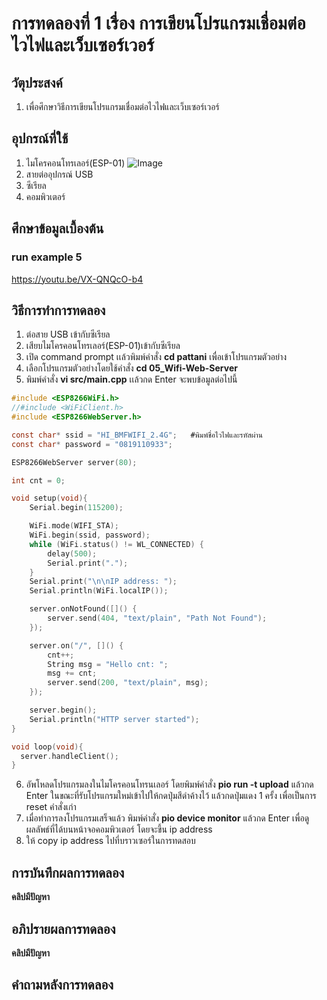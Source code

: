 # การทดลองที่ 1 เรื่อง การเขียนโปรแกรมเชื่อมต่อไวไฟและเว็บเซอร์เวอร์

## วัตุประสงค์
1. เพื่อศึกษาวิธีการเขียนโปรแกรมเชื่อมต่อไวไฟและเว็บเซอร์เวอร์

## อุปกรณ์ที่ใช้
1. ไมโครคอนโทรเลอร์(ESP-01)
![Image](https://ae01.alicdn.com/kf/HTB1QMy2J9zqK1RjSZFpq6ykSXXac/ESP8266-ESP-01-ESP01-Serial-WIFI-3-3V-5V-Serial.jpg)
2. สายต่ออุปกรณ์ USB 
3. ซีเรียล
4. คอมพิวเตอร์

## ศึกษาข้อมูลเบื้องต้น
### run example 5
 https://youtu.be/VX-QNQcO-b4
 
## วิธีการทำการทดลอง
1. ต่อสาย USB เข้ากับซีเรียล 
2. เสียบไมโครคอนโทรเลอร์(ESP-01)เข้ากับซีเรียล
3. เปิด command prompt เเล้วพิมพ์คำสั่ง **cd pattani** เพื่อเข้าโปรแกรมตัวอย่าง
4. เลือกโปรแกรมตัวอย่างโดยใช้คำสั่ง **cd 05_Wifi-Web-Server**
5. พิมพ์คำสั่ง **vi src/main.cpp** เเล้วกด Enter จะพบข้อมูลต่อไปนี้
```c
#include <ESP8266WiFi.h>
//#include <WiFiClient.h>
#include <ESP8266WebServer.h>

const char* ssid = "HI_BMFWIFI_2.4G";   #พิมพ์ชื่อไวไฟและรหัสผ่าน
const char* password = "0819110933";

ESP8266WebServer server(80);

int cnt = 0;

void setup(void){
	Serial.begin(115200);

	WiFi.mode(WIFI_STA);
	WiFi.begin(ssid, password);
	while (WiFi.status() != WL_CONNECTED) {
		delay(500);
		Serial.print(".");
	}
	Serial.print("\n\nIP address: ");
	Serial.println(WiFi.localIP());

	server.onNotFound([]() {
		server.send(404, "text/plain", "Path Not Found");
	});

	server.on("/", []() {
		cnt++;
		String msg = "Hello cnt: ";
		msg += cnt;
		server.send(200, "text/plain", msg);
	});

	server.begin();
	Serial.println("HTTP server started");
}

void loop(void){
  server.handleClient();
}
```
6. อัพโหลดโปรแกรมลงในไมโครคอนโทรนเลอร์ โดยพิมพ์คำสั่ง **pio run -t upload** แล้วกด Enter ในขณะที่รับโปรแกรมใหม่เข้าไปให้กดปุ่มสีดำค้างไว้ แล้วกดปุ่มแดง 1 ครั้ง เพื่อเป็นการ reset คำสั่งเก่า
7. เมื่อทำการลงโปรแกรมเสร็จแล้ว พิมพ์คำสั่ง **pio device monitor** แล้วกด Enter เพื่อดูผลลัพธ์ที่ได้บนหน้าจอคอมพิวเตอร์ โดยจะขึ้น ip address
8. ให้ copy ip address ไปที่บราวเซอร์ในการทดสอบ

## การบันทึกผลการทดลอง
**คลิปมีปัญหา**

## อภิปรายผลการทดลอง
**คลิปมีปัญหา**

## คำถามหลังการทดลอง



































